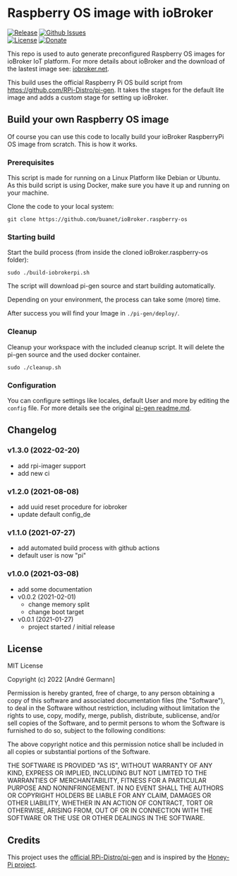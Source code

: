 # Raspberry OS image with ioBroker

[![Release](https://img.shields.io/github/v/release/buanet/ioBroker.raspberry-os)](https://github.com/buanet/ioBroker.raspberry-os/releases)
[![Github Issues](https://img.shields.io/github/issues/buanet/ioBroker.raspberry-os)](https://github.com/buanet/ioBroker.raspberry-os/issues)<br>
[![License](https://img.shields.io/github/license/buanet/ioBroker.raspberry-os)](https://github.com/buanet/ioBroker.raspberry-os/blob/master/LICENSE.md)
[![Donate](https://img.shields.io/badge/donate-paypal-blue)](https://paypal.me/buanet)

This repo is used to auto generate preconfigured Raspberry OS images for ioBroker IoT platform. For more details about ioBroker and the download of the lastest image see: [iobroker.net](https://www.iobroker.net/).

This build uses the official Raspberry Pi OS build script from https://github.com/RPi-Distro/pi-gen. It takes the stages for the default lite image and adds a custom stage for setting up ioBroker.

## Build your own Raspberry OS image
Of course you can use this code to locally build your ioBroker RaspberryPi OS image from scratch.
This is how it works.

### Prerequisites
This script is made for running on a Linux Platform like Debian or Ubuntu.
As this build script is using Docker, make sure you have it up and running on your machine. 

Clone the code to your local system:

```
git clone https://github.com/buanet/ioBroker.raspberry-os
```

### Starting build
Start the build process (from inside the cloned ioBroker.raspberry-os folder):
```
sudo ./build-iobrokerpi.sh
```
The script will download pi-gen source and start building automatically.

Depending on your environment, the process can take some (more) time.

After success you will find your Image in ```./pi-gen/deploy/```.

### Cleanup
Cleanup your workspace with the included cleanup script. It will delete the pi-gen source and the used docker container.
```
sudo ./cleanup.sh
```

### Configuration
You can configure settings like locales, default User and more by editing the ```config``` file. For more details see the original [pi-gen readme.md](https://github.com/RPi-Distro/pi-gen/blob/master/README.md).

## Changelog

### v1.3.0 (2022-02-20)
* add rpi-imager support
* add new ci

### v1.2.0 (2021-08-08)
* add uuid reset procedure for iobroker
* update default config_de

### v1.1.0 (2021-07-27)
* add automated build process with github actions
* default user is now "pi"

### v1.0.0 (2021-03-08)
* add some documentation
* v0.0.2 (2021-02-01)
  * change memory split
  * change boot target
* v0.0.1 (2021-01-27)
    * project started / initial release

## License

MIT License

Copyright (c) 2022 [André Germann]

Permission is hereby granted, free of charge, to any person obtaining a copy
of this software and associated documentation files (the "Software"), to deal
in the Software without restriction, including without limitation the rights
to use, copy, modify, merge, publish, distribute, sublicense, and/or sell
copies of the Software, and to permit persons to whom the Software is
furnished to do so, subject to the following conditions:

The above copyright notice and this permission notice shall be included in all
copies or substantial portions of the Software.

THE SOFTWARE IS PROVIDED "AS IS", WITHOUT WARRANTY OF ANY KIND, EXPRESS OR
IMPLIED, INCLUDING BUT NOT LIMITED TO THE WARRANTIES OF MERCHANTABILITY,
FITNESS FOR A PARTICULAR PURPOSE AND NONINFRINGEMENT. IN NO EVENT SHALL THE
AUTHORS OR COPYRIGHT HOLDERS BE LIABLE FOR ANY CLAIM, DAMAGES OR OTHER
LIABILITY, WHETHER IN AN ACTION OF CONTRACT, TORT OR OTHERWISE, ARISING FROM,
OUT OF OR IN CONNECTION WITH THE SOFTWARE OR THE USE OR OTHER DEALINGS IN THE
SOFTWARE.

## Credits

This project uses the [official RPi-Distro/pi-gen](https://github.com/RPi-Distro/pi-gen) and is inspired by the [Honey-Pi project](https://github.com/Honey-Pi/HoneyPi-Build-Raspbian).
